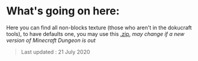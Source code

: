 # What's going on here:
Here you can find all non-blocks texture (those who aren't in the dokucraft tools), to have defaults one, you may use this [.zip](https://www.mediafire.com/file/38edw7s7rrf9lji/Content.zip/file), *may change if a new version of Minecraft Dungeon is out*

> Last updated : 21 July 2020